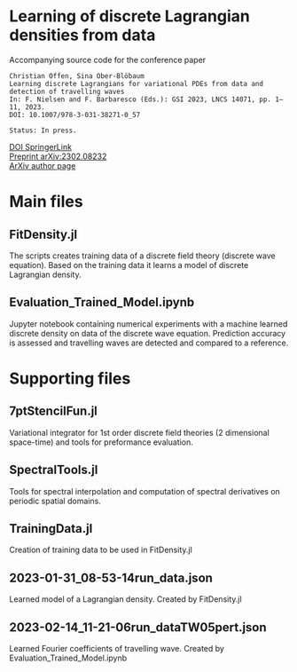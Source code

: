 # Learning of discrete Lagrangian densities from data
Accompanying source code for the conference paper

	Christian Offen, Sina Ober-Blöbaum
	Learning discrete Lagrangians for variational PDEs from data and detection of travelling waves
	In: F. Nielsen and F. Barbaresco (Eds.): GSI 2023, LNCS 14071, pp. 1–11, 2023.
	DOI: 10.1007/978-3-031-38271-0_57
 	
	Status: In press.

<a href="https://doi.org/10.1007/978-3-031-38271-0_57">DOI SpringerLink</a><br>
<a href="https://arxiv.org/abs/2302.08232">Preprint arXiv:2302.08232</a><br>
<a href="https://arxiv.org/a/offen_c_1.html">ArXiv author page</a>

# Main files
	
## FitDensity.jl
The scripts creates training data of a discrete field theory (discrete wave equation). Based on the training data it learns a model of discrete Lagrangian density.

## Evaluation_Trained_Model.ipynb
Jupyter notebook containing numerical experiments with a machine learned discrete density on data of the discrete wave equation. Prediction accuracy is assessed and travelling waves are detected and compared to a reference.


# Supporting files

## 7ptStencilFun.jl
Variational integrator for 1st order discrete field theories (2 dimensional space-time) and tools for preformance evaluation.

## SpectralTools.jl
Tools for spectral interpolation and computation of spectral derivatives on periodic spatial domains.

## TrainingData.jl
Creation of training data to be used in FitDensity.jl

## 2023-01-31_08-53-14run_data.json
Learned model of a Lagrangian density. Created by FitDensity.jl

## 2023-02-14_11-21-06run_dataTW05pert.json
Learned Fourier coefficients of travelling wave. Created by Evaluation_Trained_Model.ipynb
